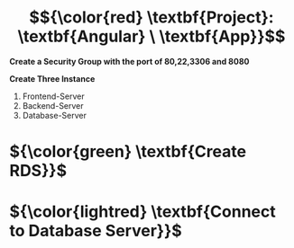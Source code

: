 # $${\color{red} \textbf{Project}: \textbf{Angular} \ \textbf{App}}$$
**Create a Security Group with the port of 80,22,3306 and 8080**

**Create Three Instance**

1. Frontend-Server
2. Backend-Server
3. Database-Server

# ${\color{green} \textbf{Create RDS}}$



# ${\color{lightred} \textbf{Connect to Database Server}}$
